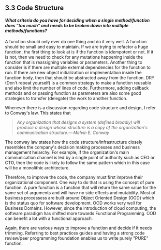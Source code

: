 ## 3.3 Code Structure
#### *What criteria do you have for deciding when a single method/function does "too much" and needs to be broken down into multiple methods/functions?*

A function should only ever do one thing and do it very well. A function should be small and easy to maintain. If we are trying to refactor a huge function, the first thing to look at is if the function is idempotent or not. If it is not, then we need to check for any mutations happening inside the function that is reassigning variables or parameters. Another thing to consider is if there are multiple external dependencies for the function to run. If there are new object initialization or implementation inside the function body, then that should be abstracted away from the function. DRY (Don't repeat yourself) is a common strategy to make a function reusable and also limit the number of lines of code. Furthermore, adding callback methods and or passing function as parameters are also some good strategies to transfer (delegate) the work to another function.

Whenever there is a discussion regarding code structure and design, I refer to Conway's law. This states that  
> *Any organization that designs a system (defined broadly) will produce a design whose structure is a copy of the organization's communication structure.— Melvin E. Conway* 

The conway law states how the code structure/infrastructure closely resembles the company's decision making processes and business management heiarchy. For example, if the organization's main communication channel is led by a single point of authority such as CEO or CTO, then the code is likely to follow the same pattern which in this case will be a monolithic architecture. 

Therefore, to improve the code, the company must first improve their organizational component. One way to do that is using the concept of pure function. A pure function is a function that will return the same value for the same set of arguments and will have no side effects and mutability. Most of business processess are built around Object Oriented Design (OOD) which is the status quo for software development. OOD works very well for Business Domains. However, since the introduction of cloud computing, the software paradigm has shifted more towards Functional Programming. OOD can benefit a lot with a functional approach. 

Again, there are various ways to improve a function and decide if it needs trimming. Referring to best practices guides and having a strong code review/peer programming foundation enables us to write purely "PURE" function.
